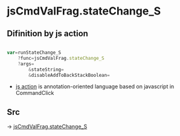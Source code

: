 # jsCmdValFrag.stateChange_S

## Difinition by js action

```js.js

var=runStateChange_S
	?func=jsCmdValFrag.stateChange_S
	?args=
		&stateString=
		&disableAddToBackStackBoolean=
```

- [js action]() is annotation-oriented language based on javascript in CommandClick

## Src

-> [jsCmdValFrag.stateChange_S](https://github.com/puutaro/CommandClick/blob/master/app/src/main/java/com/puutaro/commandclick/fragment_lib/terminal_fragment/js_interface/system/JsCmdValFrag.kt#L25)



